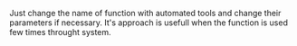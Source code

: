 Just change the name of function with automated tools and change their parameters if necessary. It's approach is usefull when the function is used few times throught system.